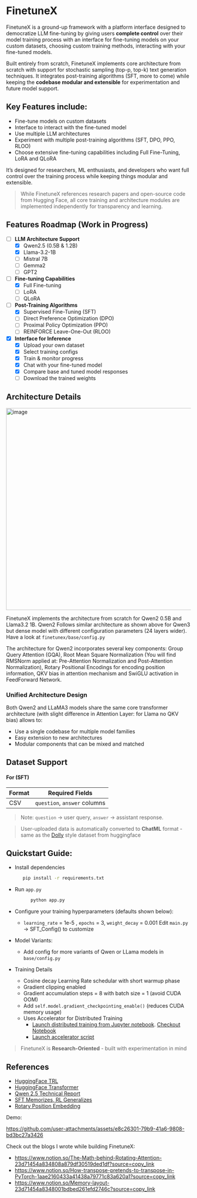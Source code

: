 # FinetuneX

FinetuneX is a ground-up framework with a platform interface designed to democratize LLM fine-tuning by giving users **complete control** over their model training process with an  interface for fine-tuning models on your custom datasets, choosing custom training methods, interacting with your fine-tuned models. 

Built entirely from scratch, FinetuneX implements core architecture from scratch with support for stochastic sampling (top-p, top-k) text generation techniques. It integrates post-training algorithms (SFT, more to come) while keeping the **codebase modular and extensible** for experimentation and future model support.

## Key Features include:

- Fine-tune models on custom datasets
- Interface to interact with the fine-tuned model
- Use multiple LLM architectures
- Experiment with multiple post-training algorithms (SFT, DPO, PPO, RLOO)
- Choose extensive fine-tuning capabilities including Full Fine-Tuning, LoRA and QLoRA
  
It’s designed for researchers, ML enthusiasts, and developers who want full control over the training process while keeping things modular and extensible.

> While FinetuneX references research papers and open-source code from Hugging Face, all core training and architecture modules are implemented independently for transparency and learning.

## Features Roadmap (Work in Progress)

- [ ] **LLM Architecture Support** 
  - [x] Qwen2.5 (0.5B & 1.2B)
  - [x] Llama-3.2-1B
  - [ ] Mistral 7B
  - [ ] Gemma2
  - [ ] GPT2

- [ ] **Fine-tuning Capabilities**
  - [x] Full Fine-tuning
  - [ ] LoRA
  - [ ] QLoRA
        
- [ ] **Post-Training Algorithms**
  - [x] Supervised Fine-Tuning (SFT)
  - [ ] Direct Preference Optimization (DPO)
  - [ ] Proximal Policy Optimization (PPO)
  - [ ] REINFORCE Leave-One-Out (RLOO)
        
- [x] **Interface for Inference**
  - [x] Upload your own dataset
  - [x] Select training configs
  - [x] Train & monitor progress
  - [x] Chat with your fine-tuned model
  - [x] Compare base and tuned model responses
  - [ ] Download the trained weights

## Architecture Details
<img width="1030" height="550" alt="image" src="https://github.com/user-attachments/assets/d7edd961-ed4e-4943-92b2-b5360b6d7906" />


FinetuneX implements the architecture from scratch for Qwen2 0.5B and Llama3.2 1B. Qwen2 Follows similar architecture as shown above for Qwen3 but dense model with different configuration parameters (24 layers wider). Have a look at  `finetunex/base/config.py` 

The architecture for Qwen2 incorporates several key components: Group Query Attention (GQA), Root Mean Square Normalization (You will find RMSNorm applied at: Pre-Attention Normalization and Post-Attention Normalization), Rotary Positional Encodings for encoding position information, QKV bias in attention mechanism and SwiGLU activation in FeedForward Network. 

### Unified Architecture Design
Both Qwen2 and LLaMA3 models share the same core transformer architecture (with slight difference in Attention Layer: for Llama no QKV bias) allows to:
- Use a single codebase for multiple model families
- Easy extension to new architectures
- Modular components that can be mixed and matched

## Dataset Support
#### For (SFT)
| Format | Required Fields |
| :------ | :---------: |
| CSV | `question`, `answer` columns |
> Note:
> `question` -> user query,
> `answer` -> assistant response.

> User-uploaded data is automatically converted to **ChatML** format - same as the [Dolly](https://huggingface.co/datasets/philschmid/dolly-15k-oai-style) style dataset from huggingface

## Quickstart Guide:
- Install dependencies

  ``` bash
     pip install -r requirements.txt
  ```
- Run `app.py`

    ``` bash
          python app.py
    ```
- Configure your training hyperparameters (defaults shown below):
    - `learning_rate` = 1e-5 , `epochs` = 3, `weight_decay` = 0.001
  Edit `main.py` ->  SFT_Config() to customize
  
- Model Variants:
  - Add config for more variants of Qwen or LLama models in `base/config.py`

- Training Details
  - Cosine decay Learning Rate schedular with short warmup phase
  - Gradient clipping enabled
  - Gradient accumulation steps = 8 with batch size = 1 (avoid CUDA OOM)
  - Add `self.model.gradient_checkpointing_enable()` (reduces CUDA memory usage)
  - Uses Accelerator for Distributed Training
    - [Launch distributed training from Jupyter notebook](https://huggingface.co/docs/accelerate/en/basic_tutorials/notebook). [Checkout Notebook](https://github.com/huggingface/notebooks/blob/main/examples/accelerate_examples/simple_cv_example.ipynb)
    - [Launch accelerator script](https://huggingface.co/docs/accelerate/en/basic_tutorials/launch)

> FinetuneX is **Research-Oriented** - built with experimentation in mind

## References
- [HuggingFace TRL](https://github.com/huggingface/trl)
- [HuggingFace Transformer](https://github.com/huggingface/transformers)
- [Qwen 2.5 Technical Report](https://arxiv.org/abs/2412.15115)
- [SFT Memorizes, RL Generalizes](https://arxiv.org/abs/2501.17161)
- [Rotary Position Embedding](https://arxiv.org/abs/2104.09864)

Demo:

https://github.com/user-attachments/assets/e8c26301-79b9-41a6-9808-bd3bc27a3426

Check out the blogs I wrote while building FinetuneX:
- https://www.notion.so/The-Math-behind-Rotating-Attention-23d71454a834808a879df30519ded1df?source=copy_link
- https://www.notion.so/How-transpose-pretends-to-transpose-in-PyTorch-1aae2160433a41438a79771c83a620a1?source=copy_link
- https://www.notion.so/Memory-layout-23d71454a8348001bdbed261efd2746c?source=copy_link
